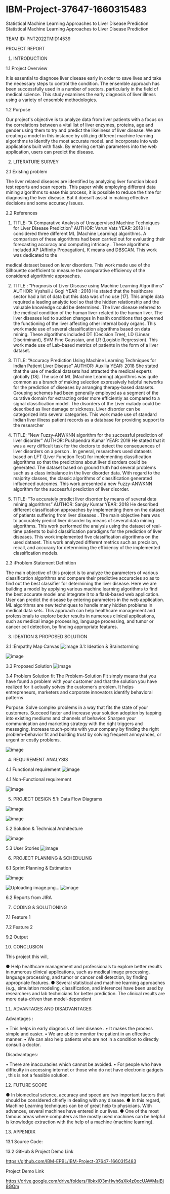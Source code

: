 # IBM-Project-37647-1660315483
Statistical Machine Learning Approaches to Liver Disease Prediction
Statistical Machine Learning Approaches to Liver Disease Prediction

TEAM ID: PNT2022TMID14539

PROJECT REPORT

1.	INTRODUCTION

1.1	Project Overview

It is essential to diagnose liver disease early in order to save lives and take the necessary steps to control the condition. The ensemble approach has been successfully used in a number of sectors, particularly in the field of medical science. This study examines the early diagnosis of liver illness using a variety of ensemble methodologies.

1.2	Purpose

Our project's objective is to analyze data from liver patients with a focus on the correlations between a vital list of liver enzymes, proteins, age and gender using them to try and predict the likeliness of liver disease. We are creating a model in this instance by utilizing different machine learning algorithms to identify the most accurate model. and incorporate into web applications built with flask. By entering certain parameters into the web application, users can predict the disease.


2.	LITERATURE SURVEY

2.1	Existing problem

The liver related diseases are identified by analyzing liver function blood test reports and scan reports. This paper while employing different data mining algorithms to ease this process, it is possible to reduce the time for diagnosing the liver disease.
But it doesn’t assist in making effective decisions and some accuracy Issues.

2.2	References


1.	TITLE: “A Comparative Analysis of Unsupervised Machine Techniques for Liver Disease Prediction”
AUTHOR: Varun Vats
YEAR: 2018
He considered three different ML (Machine Learning) algorithms. A comparison of these algorithms had been carried out for evaluating their forecasting accuracy and computing intricacy . These algorithms included AP (Affinity Propagation), K means and DBSCAN. This work was dedicated to the
 
medical dataset based on lever disorders. This work made use of the Silhouette coefficient to measure the comparative efficiency of the considered algorithmic approaches.

2.	TITLE : “Prognosis of Liver Disease using Machine Learning Algorithms”
AUTHOR: Vyshali J Gogi
YEAR : 2018
He stated that the healthcare sector had a lot of data but this data was of no use [17]. This ample data required a leading analytic tool so that the hidden relationship and the valuable knowledge could be determined. The liver disease referred to the medical condition of the human liver-related to the human liver. The liver diseases led to sudden changes in health conditions that governed the functioning of the liver affecting other internal body organs. This work made use of several classification algorithms based on data mining. These algorithms included DT (Decision Tree), LD (Linear Discriminant), SVM Fine Gaussian, and LR (Logistic Regression). This work made use of Lab-based metrics of patients in the form of a liver dataset.


3.	TITLE: “Accuracy Prediction Using Machine Learning Techniques for Indian Patient Liver Disease”
AUTHOR: Auxilia
YEAR: 2018
She stated that the use of medical datasets had attracted the medical experts globally [18]. The use of ML (Machine Learning) algorithms was quite common as a branch of making selection expressively helpful networks for the prediction of diseases by arranging therapy-based datasets. Grouping schemes had been generally employed as a segment of the curative domain for extracting order more efficiently as compared to a signal classification model. The disorders of the Liver malady could be described as liver damage or sickness. Liver disorder can be categorized into several categories. This work made use of standard Indian liver illness patient records as a database for providing support to the researcher

4.	TITLE: “New Fuzzy-ANWKNN algorithm for the successful prediction of liver disorder”
AUTHOR: Pushpendra Kumar
YEAR: 2019
He stated that it was a very difficult task for the doctors to detect the consequences of liver disorders on a person . In general, researchers used datasets based on LFT (Liver Function Test) for implementing classification algorithms so that the predictions about liver disorders could be generated. The dataset based on ground truth had several problems such as a class imbalance in the liver disorder data. With regard to the majority classes, the classic algorithms of classification generated influenced outcomes. This work presented a new Fuzzy-ANWKNN algorithm for the successful prediction of liver disorder.
 
5.	TITLE: “To accurately predict liver disorder by means of several data mining algorithms”
AUTHOR: Sanjay Kumar
YEAR: 2018
He described different classification approaches by implementing them on the dataset of patients suffering from liver diseases . The main objective here was to accurately predict liver disorder by means of several data mining algorithms. This work performed the analysis using the dataset of real-time patients to build classification paradigms for the prediction of liver diseases. This work implemented five classification algorithms on the used dataset.
This work analyzed different metrics such as precision, recall, and accuracy for determining the efficiency of the implemented classification models.


2.3	:Problem Statement Definition

The main objective of this project is to analyze the parameters of various classification algorithms and compare their predictive accuracies so as to find out the best classifier for determining the liver disease. Here we are building a model by applying various machine learning algorithms to find the best accurate model and integrate it to a flask-based web application. User can predict the disease by entering parameters in the web application. ML algorithms are new techniques to handle many hidden problems in medical data sets. This approach can help healthcare management and professionals to explore better results in numerous clinical applications, such as medical image processing, language processing, and tumor or cancer cell detection, by finding appropriate features.


3.	IDEATION & PROPOSED SOLUTION

3.1	:Empathy Map Canvas
  ![image](https://user-images.githubusercontent.com/115479744/204080148-2c50efee-fc57-4f16-9101-cb6e14736e46.png)
3.1: Ideation & Brainstorming
 
 

![image](https://user-images.githubusercontent.com/115479744/204080156-cc60a440-c92d-40ef-88c6-5cad473ba055.png)


3.3	Proposed Solution
![image](https://user-images.githubusercontent.com/115479744/204080163-545ddb7c-6b0f-4f8c-ba8f-a5a4392839f5.png)


3.4	Problem Solution fit
The Problem-Solution Fit simply means that you have found a problem with your customer and that the solution you have realized for it actually solves the customer’s problem. It helps entrepreneurs, marketers and corporate innovators identify behavioral patterns

Purpose:
Solve complex problems in a way that fits the state of your customers. Succeed faster and increase your solution adoption by tapping into existing mediums and channels of behavior. Sharpen your communication and marketing strategy with the right triggers and messaging. Increase touch-points with your company by finding the right problem-behavior fit and building trust by solving frequent annoyances, or urgent or costly problems.
 
 ![image](https://user-images.githubusercontent.com/115479744/204080170-fc7e39de-c5a9-44f9-a289-6aba9970d6e3.png)


4.	REQUIREMENT ANALYSIS

4.1	Functional requirement
![image](https://user-images.githubusercontent.com/115479744/204080177-66807d15-c212-4c10-9bbd-0d662dfce53c.png)



4.1 Non-Functional requirement

 ![image](https://user-images.githubusercontent.com/115479744/204080180-1fcc2795-06af-41b6-9ff8-428b8ad84f4e.png)

5.	PROJECT DESIGN 5.1: Data Flow Diagrams



![image](https://user-images.githubusercontent.com/115479744/204080187-99707353-2492-4e37-aa51-6738cf39cb50.png)

![image](https://user-images.githubusercontent.com/115479744/204080191-3e81da24-eeba-44b1-9c3c-f097e067c0cb.png)


 
5.2	Solution & Technical Architecture


![image](https://user-images.githubusercontent.com/115479744/204080199-39ee17d3-4712-4e89-b212-9a6b1c8ba94b.png)

5.3	User Stories
![image](https://user-images.githubusercontent.com/115479744/204080202-8175c49e-fe66-4917-afab-0bb30c29a1a7.png)

6.	PROJECT PLANNING & SCHEDULING

6.1	Sprint Planning & Estimation

 ![image](https://user-images.githubusercontent.com/115479744/204080208-892586e7-dbc2-46f0-8a2d-8d8eea13befa.png)

 

![Uploading image.png…]()
![image](https://user-images.githubusercontent.com/115479744/204080213-99924e41-2cbc-43e5-866f-9da4bb75d0b1.png)

6.2	Reports from JIRA

 
7.	CODING & SOLUTIONING

7.1	Feature 1

 
 
 
 

7.2	Feature 2

 
 


 
 
 
 

 
 

 

 



 
9.2 Output


 
 

10.	CONCLUSION

This project this will,

●	Help healthcare management and professionals to explore better results in numerous clinical applications, such as medical image processing, language processing, and tumor or cancer cell detection, by finding appropriate features.
●	Several statistical and machine learning approaches (e.g., simulation modeling, classification, and inference) have been used by researchers and lab technicians for better prediction. The clinical results are more data-driven than model-dependent
 
11.	ADVANTAGES AND DISADVANTAGES

Advantages :

•	This helps in early diagnosis of liver disease .
•	It makes the process simple and easier.
•	We are able to monitor the patient in an effective manner.
•	We can also help patients who are not in a condition to directly consult a doctor.

Disadvantages:

•	There are inaccuracies which cannot be avoided.
•	For people who have difficulty in accessing internet or those who do not have electronic
gadgets , this is not a feasible solution.

12.	FUTURE SCOPE

●	In biomedical science, accuracy and speed are two important factors that should be considered chiefly in dealing with any disease.
●	In this regard, Machine Learning techniques can be of great help to physicians. With advances, several machines have entered in our lives.
●	One of the most famous areas where computers as the mostly used machines can be
helpful is knowledge extraction with the help of a machine (machine learning).

13.	APPENDIX

13.1	Source Code:

 
13.2	GitHub & Project Demo Link

https://github.com/IBM-EPBL/IBM-Project-37647-1660315483


Project Demo Link 

https://drive.google.com/drive/folders/1IbkxlO3mHwh6sXk4z0ocUAWMaiBj8GQm

